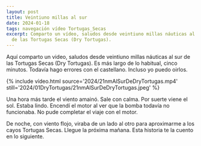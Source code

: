 ```yaml
---
layout: post
title: Veintiuno millas al sur
date: 2024-01-18
tags: navegación vídeo Tortugas_Secas
excerpt: Comparto un vídeo, saludos desde veintiuno millas náuticas al sur
  de las Tortugas Secas (Dry Tortugas).
---
```


Aquí comparto un video, saludos desde veintiuno millas náuticas al sur
de las Tortugas Secas (Dry Tortugas). Es más largo de lo habitual, cinco
minutos. Todavía hago errores con el castellano. Incluso yo puedo oirlos.

{% include vídeo.html
  source='2024/21nmAlSurDeDryTortugas.mp4'
  still='2024/01DryTortugas/21nmAlSurDeDryTortugas.jpeg'
%}

Una hora más tarde el viento amainó. Sale con calma. Por suerte viene
el sol. Estaba lindo. Encendí el motor al ver que la bomba todavía no
funcionaba. No pude completar el viaje con el motor.

De noche, con viento flojo, viraba de un lado al otro para aproximarme a los
cayos Tortugas Secas. Llegue la próxima mañana. Esta historia te la cuento en
lo siguiente.

